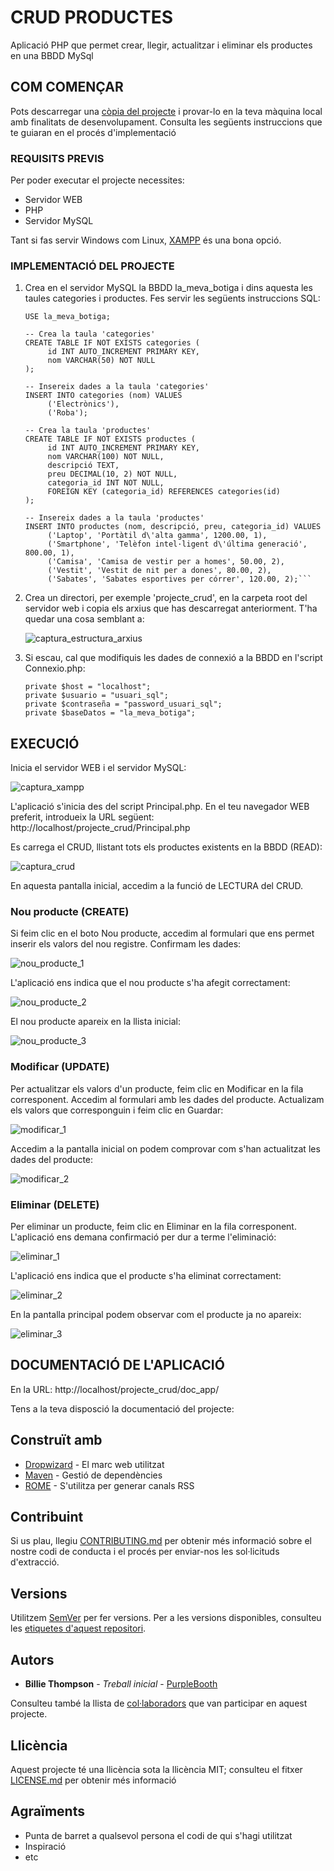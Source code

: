 # CRUD PRODUCTES

Aplicació PHP que permet crear, llegir, actualitzar i eliminar els productes en una BBDD MySql

## COM COMENÇAR

Pots descarregar una [còpia del projecte](https://github.com/bielalzina/Desplegament-web/archive/refs/heads/main.zip) i provar-lo en la teva màquina local 
amb finalitats de desenvolupament. 
Consulta les següents instruccions que te guiaran en el procés d'implementació

### REQUISITS PREVIS

Per poder executar el projecte necessites:

* Servidor WEB
* PHP
* Servidor MySQL

Tant si fas servir Windows com Linux, [XAMPP](https://www.apachefriends.org/es/index.html) és una bona opció.


### IMPLEMENTACIÓ DEL PROJECTE

1. Crea en el servidor MySQL la BBDD la_meva_botiga i dins aquesta les taules categories i productes. Fes servir les següents instruccions SQL:  


    ```CREATE DATABASE IF NOT EXISTS la_meva_botiga;
    USE la_meva_botiga;

    -- Crea la taula 'categories'
    CREATE TABLE IF NOT EXISTS categories (
         id INT AUTO_INCREMENT PRIMARY KEY,
         nom VARCHAR(50) NOT NULL
    );

    -- Insereix dades a la taula 'categories'
    INSERT INTO categories (nom) VALUES
         ('Electrònics'),
         ('Roba');

    -- Crea la taula 'productes'
    CREATE TABLE IF NOT EXISTS productes (
         id INT AUTO_INCREMENT PRIMARY KEY,
         nom VARCHAR(100) NOT NULL,
         descripció TEXT,
         preu DECIMAL(10, 2) NOT NULL,
         categoria_id INT NOT NULL,
         FOREIGN KEY (categoria_id) REFERENCES categories(id)
    );

    -- Insereix dades a la taula 'productes'
    INSERT INTO productes (nom, descripció, preu, categoria_id) VALUES
         ('Laptop', 'Portàtil d\'alta gamma', 1200.00, 1),
         ('Smartphone', 'Telèfon intel·ligent d\'última generació', 800.00, 1),
         ('Camisa', 'Camisa de vestir per a homes', 50.00, 2),
         ('Vestit', 'Vestit de nit per a dones', 80.00, 2),
         ('Sabates', 'Sabates esportives per córrer', 120.00, 2);```

2. Crea un directori, per exemple 'projecte_crud', en la carpeta root del servidor web i copia 
els arxius que has descarregat anteriorment. T'ha quedar una cosa semblant a:

    ![captura_estructura_arxius](https://github.com/bielalzina/Desplegament-web/blob/main/imatges/projecte_crud.png?raw=true)
  
3. Si escau, cal que modifiquis les dades de connexió a la BBDD en l'script Connexio.php:

    ```
    private $host = "localhost";
    private $usuario = "usuari_sql";
    private $contraseña = "password_usuari_sql";
    private $baseDatos = "la_meva_botiga";
    ```

## EXECUCIÓ

Inicia el servidor WEB i el servidor MySQL:

![captura_xampp](https://github.com/bielalzina/Desplegament-web/blob/a83eea17e8a55db1eb5ee4c002ce0f29c2b1a6ff/imatges/xampp.png?raw=true)

L'aplicació s'inicia des del script Principal.php. En el teu navegador WEB preferit, introdueix la URL següent: http://localhost/projecte_crud/Principal.php

Es carrega el CRUD, llistant tots els productes existents en la BBDD (READ):

![captura_crud](https://github.com/bielalzina/Desplegament-web/blob/7b8b96f48ebfd45d9531a4811ead19bcfc634adc/imatges/captura_crud.png)

En aquesta pantalla inicial, accedim a la funció de LECTURA del CRUD. 

### Nou producte (CREATE)

Si feim clic en el boto Nou producte, accedim al formulari que ens permet inserir 
els valors del nou registre. Confirmam les dades:

![nou_producte_1](https://github.com/bielalzina/Desplegament-web/blob/826db6e084c3edc4fd94649e97d958e9124d298c/imatges/nou_producte_1.png)

L'aplicació ens indica que el nou producte s'ha afegit correctament:

![nou_producte_2](https://github.com/bielalzina/Desplegament-web/blob/826db6e084c3edc4fd94649e97d958e9124d298c/imatges/nou_producte_2.png)

El nou producte apareix en la llista inicial:

![nou_producte_3](https://github.com/bielalzina/Desplegament-web/blob/826db6e084c3edc4fd94649e97d958e9124d298c/imatges/nou_producte_3.png)

### Modificar (UPDATE)

Per actualitzar els valors d'un producte, feim clic en Modificar en la fila corresponent. Accedim al formulari amb les dades del producte. 
Actualizam els valors que corresponguin i feim clic en Guardar:

![modificar_1](https://github.com/bielalzina/Desplegament-web/blob/826db6e084c3edc4fd94649e97d958e9124d298c/imatges/modificar_1.png)

Accedim a la pantalla inicial on podem comprovar com s'han actualitzat les dades del producte:

![modificar_2](https://github.com/bielalzina/Desplegament-web/blob/826db6e084c3edc4fd94649e97d958e9124d298c/imatges/modificar_2.png)

### Eliminar (DELETE)

Per eliminar un producte, feim clic en Eliminar en la fila corresponent. L'aplicació ens demana confirmació per dur a terme l'eliminació:

![eliminar_1](https://github.com/bielalzina/Desplegament-web/blob/616fca9b606e578ea1b372585c2c5902c0a44edb/imatges/eliminar_1.png)

L'aplicació ens indica que el producte s'ha eliminat correctament:

![eliminar_2](https://github.com/bielalzina/Desplegament-web/blob/616fca9b606e578ea1b372585c2c5902c0a44edb/imatges/eliminar_2.png)

En la pantalla principal podem observar com el producte ja no apareix:

![eliminar_3](https://github.com/bielalzina/Desplegament-web/blob/616fca9b606e578ea1b372585c2c5902c0a44edb/imatges/eliminar_3.png)


## DOCUMENTACIÓ DE L'APLICACIÓ

En la URL: http://localhost/projecte_crud/doc_app/

Tens a la teva disposció la documentació del projecte:



## Construït amb

* [Dropwizard](http://www.dropwizard.io/1.0.2/docs/) - El marc web utilitzat
* [Maven](https://maven.apache.org/) - Gestió de dependències
* [ROME](https://rometools.github.io/rome/) - S'utilitza per generar canals RSS

## Contribuint

Si us plau, llegiu [CONTRIBUTING.md](https://gist.github.com/PurpleBooth/b24679402957c63ec426) per obtenir més informació sobre el nostre codi de conducta i el procés per enviar-nos les sol·licituds d'extracció.

## Versions

Utilitzem [SemVer](http://semver.org/) per fer versions. Per a les versions disponibles, consulteu les [etiquetes d'aquest repositori](https://github.com/your/project/tags).

## Autors

* **Billie Thompson** - *Treball inicial* - [PurpleBooth](https://github.com/PurpleBooth)

Consulteu també la llista de [col·laboradors](https://github.com/your/project/contributors) que van participar en aquest projecte.

## Llicència

Aquest projecte té una llicència sota la llicència MIT; consulteu el fitxer [LICENSE.md](LICENSE.md) per obtenir més informació

## Agraïments

* Punta de barret a qualsevol persona el codi de qui s'hagi utilitzat
* Inspiració
* etc
